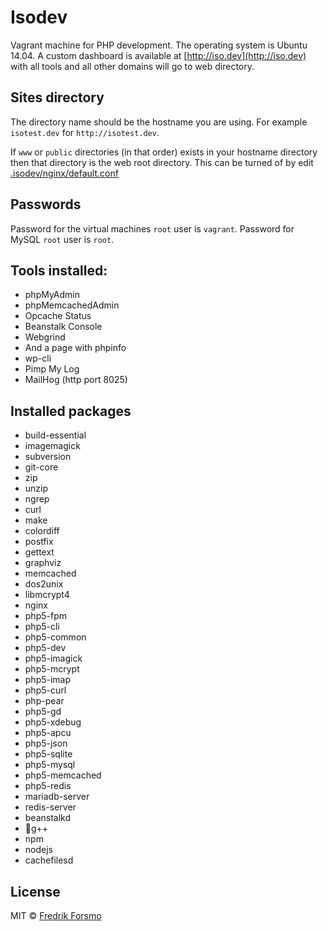 # Isodev
Vagrant machine for PHP development. The operating system is Ubuntu 14.04. A custom dashboard is available at [http://iso.dev](http://iso.dev) with all tools and all other domains will go to web directory.

## Sites directory
The directory name should be the hostname you are using. For example `isotest.dev` for `http://isotest.dev`.

If `www` or `public` directories (in that order) exists in your hostname directory then that directory is the web root directory. This can be turned of by edit [.isodev/nginx/default.conf](https://github.com/frozzare/isodev/blob/master/.isodev/nginx/default.conf)

## Passwords
Password for the virtual machines `root` user is `vagrant`. Password for MySQL `root` user is `root`.

## Tools installed:
* phpMyAdmin
* phpMemcachedAdmin
* Opcache Status
* Beanstalk Console
* Webgrind
* And a page with phpinfo
* wp-cli
* Pimp My Log
* MailHog (http port 8025)

## Installed packages
* build-essential  
* imagemagick
* subversion
* git-core
* zip
* unzip
* ngrep
* curl
* make
* colordiff
* postfix
* gettext
* graphviz
* memcached
* dos2unix
* libmcrypt4
* nginx
* php5-fpm
* php5-cli
* php5-common
* php5-dev
* php5-imagick
* php5-mcrypt
* php5-imap
* php5-curl
* php-pear
* php5-gd
* php5-xdebug
* php5-apcu
* php5-json
* php5-sqlite
* php5-mysql
* php5-memcached
* php5-redis
* mariadb-server
* redis-server
* beanstalkd
* g++
* npm
* nodejs
* cachefilesd

## License
MIT © [Fredrik Forsmo](https://github.com/frozzare)
